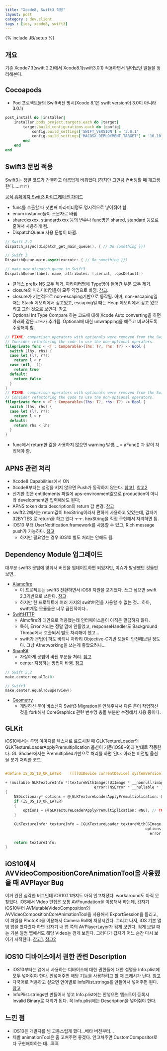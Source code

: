 ```yaml
---
title: "Xcode8, Swift3 적용"
layout: post
category : dev.client
tags : [ios, xcode8, swift3]
---
```

{% include JB/setup %}

개요
----

기존 Xcode7.3(swift 2.2)에서 Xcode8.1(swift3.0.1) 적용하면서 일어났던 일들을 정리해본다.

Cocoapods
---------
 - Pod 프로젝트들의 Swift버전 명시(Xcode 8.1은 swift version이 3.0이 아니라 3.0.1)

```ruby
post_install do |installer|
    installer.pods_project.targets.each do |target|
        target.build_configurations.each do |config|
            config.build_settings['SWIFT_VERSION'] = '3.0.1'
            config.build_settings['MACOSX_DEPLOYMENT_TARGET'] = '10.10'
        end
    end
end
```

Swift3 문법 적용
--------------
Swift3는 정말 코드가 간결하고 아름답게 바뀌었다.(하지만 그만큼 컨버팅할 때 개고생한다.....ㅠㅠ)

[공식 홈페이지 Swift3 마이그레이션 가이드](https://swift.org/migration-guide/)

 - func를 호출할 때 첫번째 파라미터명도 명시적으로 넣어줘야 함.
 - enum instance들이 소문자로 바뀜.
 - sharedxxxxx, standardxxxx 등의 변수나 func명은 shared, standard 등으로 줄여서 사용하게 됨.
 - DispatchQueue 사용 문법이 바뀜.

```swift
// Swift 2.2
dispatch_async(dispatch_get_main_queue(), { // Do something }})

// Swift 3
DispatchQueue.main.async(execute: { // Do something }})

// make new dispatch queue in Swift3
DispatchQueue(label: name, attributes: [.serial, .qosDefault])
```

 - 클래스 prefix NS 모두 제거, 파라미터명에 Type명이 들어간 부분 모두 제거.
 - closure의 파라미터명들이 모두 익명으로 바뀜. [참고](http://stackoverflow.com/questions/38669725/how-do-you-document-the-parameters-of-a-functions-closure-parameter-in-swift-3).
 - closure가 기본적으로 non-escaping기반으로 동작됨. 아마, non-escaping일 때는 Stack 메모리에서 갖고있고, escaping일 때는 Heap 메모리에서 갖고 있으려고 그런 것으로 보인다. [참고](http://stackoverflow.com/questions/39063499/updating-closures-to-swift-3-escaping/)
 - Optional Int Type Compare 하는 코드에 대해 Xcode Auto converting을 하면 아래와 같은 코드가 추가됨. Optional에 대한 unwrapping을 해주고 비교하도록 수정해야 함.

```swift
// FIXME: comparison operators with optionals were removed from the Swift Standard Libary.
// Consider refactoring the code to use the non-optional operators.
fileprivate func < <T : Comparable>(lhs: T?, rhs: T?) -> Bool {
  switch (lhs, rhs) {
  case let (l?, r?):
    return l < r
  case (nil, _?):
    return true
  default:
    return false
  }
}
// FIXME: comparison operators with optionals were removed from the Swift Standard Libary.
// Consider refactoring the code to use the non-optional operators.
fileprivate func > <T : Comparable>(lhs: T?, rhs: T?) -> Bool {
  switch (lhs, rhs) {
  case let (l?, r?):
    return l > r
  default:
    return rhs < lhs
  }
}
```

 - func에서 return한 값을 사용하지 않으면 warning 발생. _ = aFunc() 과 같이 처리해야 함.

APNS 관련 처리
------------
 - Xcode8 Capabilities에서 ON
  - Xcode8부터는 설정을 키지 않으면 Push가 동작하지 않는다. [참고1](http://stackoverflow.com/questions/39266891/xcode-8-push-notification-capabilities-and-entitlements-file-setting), [참고2](https://eladnava.com/send-push-notifications-to-ios-devices-using-xcode-8-and-swift-3/)
  - 신기한 것은 entitlements 파일에 aps-environment값으로 production이 아니라 development만 입력해놔도 된다;
 - APNS token data.description의 return 값 변경. [참고](http://stackoverflow.com/questions/39495391/swift-3-device-tokens-are-now-being-parsed-as-32bytes)
  - swift2.2에서는 return값이 hexString이라서 편하게 사용하고 있었는데, 값자기 32BYTES 로 return을 하고 있다 ㅜㅜ. hexString을 직접 구현해서 처리하면 됨.
- iOS10 부터 UserNotification.framework를 사용할 수 있고, Rich message push가 가능하다. [참고](https://blog.pusher.com/how-to-send-ios-10-notifications-using-the-push-notifications-api/)
	- 하지만 필요없는 경우 iOS10 별도 처리는 안해도 됨.

Dependency Module 업그레이드
--------------------------------
대부분 swift3 문법에 맞춰서 버전을 업데이트하면 되었지만, 이슈가 발생했던 것들만 보면..

 -  [Alamofire](https://github.com/Alamofire/Alamofire)
    - 이 프로젝트는 swift3 전환하면서 iOS8 지원을 포기했다. 쓰고 싶으면 swift 2.3기반으로 쓰란다. [참고](https://github.com/Alamofire/Alamofire/issues/1367)
    - 하지만 한 프로젝트에 여러 가지의 swift버전을 사용할 수 없는 것... 하아, swift계열 모듈들은 너무 급진적이다..
  - [SwiftHTTP](https://github.com/daltoniam/SwiftHTTP)
      - Almofire의 대안으로 적용했는데 인터페이스들이 아직은 깔끔하지 않다.
      - 특히, Error 처리는 정말 맘에 안들었고, responseHandler도 Background Thread에서 호출되서 별도 처리해야 했고...
      - swift가 문법이 하도 바뀌니 차라리 Objective-C기반 모듈이 안전해보일 정도다. 그냥 Afnetworking을 쓰는게 좋았으려나...
 -  [SnapKit](https://github.com/SnapKit/SnapKit)
    - 자잘하게 문법이 바뀐 부분들 처리. [참고](https://github.com/SnapKit/SnapKit/blob/master/Documentation/SnapKit%203.0%20Migration%20Guide.md)
    - center 지정하는 방법이 바뀜. [참고](https://github.com/SnapKit/SnapKit/issues/360)

```swift
// Swift 2.2
make.center.equalTo(0)

// Swift3
make.center.equalToSuperview()
```

- [Geometry](https://github.com/sapzildj/Geometry)
    - 개발하신 분이 바쁘신지 Swift3 Migration을 안해주셔서 다른 분이 작업하신 것을 fork해서 CoreGraphics 관련 변수명 충돌 부분만 수정해서 사용 중이다.

GLKit
-----
iOS10에서는 투명 이미지를 텍스처로 로드시킬 때 GLKTextureLoader의 GLKTextureLoaderApplyPremultiplication 옵션이 기존(iOS8~9)과 반대로 작동한다.
GL Shdaer에서는 Premultiplied기반으로 처리를 하면 된다.
아래는 버전별 옵션을 분기 처리한 코드.

```objectivec

#define IS_OS_10_OR_LATER    ([[[UIDevice currentDevice] systemVersion] floatValue] >= 10.0)

+ (nullable GLKTextureInfo *)textureWithImage:(UIImage * __nonnull)image
                                        error:(NSError * __nullable * __nullable)outError
{
    NSDictionary* options = @{GLKTextureLoaderApplyPremultiplication: @YES};
    if (IS_OS_10_OR_LATER)
    {
        options = @{GLKTextureLoaderApplyPremultiplication: @NO}; // TODO: May be iOS10 bug?
    }

    GLKTextureInfo* textureInfo = [GLKTextureLoader textureWithCGImage:image.CGImage
                                                               options:options
                                                                 error:outError];

    return textureInfo;
}
```

iOS10에서 AVVideoCompositionCoreAnimationTool을 사용했을 때 AVPlayer Bug
-------------------------------------------------------------------
이거 완전 심각한 버그인데 iOS10.1.1까지도 아직 안고쳐졌다. workaround도 아직 못찾았다.
iOS에서 Video 편집은 보통 AVFoundation을 이용해서 하는데, 갑자기 iOS10부터 AVMutableVideoComposition의 AVVideoCompositionCoreAnimationTool을 사용해서 ExportSession을 돌리고, 이 파일을 PhotoKit을 이용해서 Camera Roll에 저장시킨다.
그리고 나서, iOS 기본 앨범 앱을 왔다갔다 하면 갑자기 내 앱 쪽의 AVPlayerLayer가 검게 보인다.
검게 보일 때는 기본 앨범 앱에서도 해당 Video는 검게 보인다. 그러다가 갑자기 어느 순간 다시 보이기 시작한다.
[참고1](http://stackoverflow.com/questions/39760147/ios-10-0-10-1-avplayerlayer-doesnt-show-video-after-using-avvideocomposition),
[참고2](http://stackoverflow.com/questions/39560386/avplayer-playback-fails-while-avassetexportsession-is-active-as-of-ios-10/39786820#39786820)

iOS10 디바이스에서 권한 관련 Description
----------------------------------
- iOS10부터는 앱에서 사용하는 디바이스에 대한 권한들에 대한 설명을 Info.plist에 모두 넣어줘야 한다. 안넣어주면 해당 기능을 사용하려고 할 때 크래시가 난다. [참고](http://stackoverflow.com/questions/39465687/nscamerausagedescription-in-ios-10-0-runtime-crash/39680377#39680377)
- 다국어로 적용하고 싶으면 언어별로 InfoPlist.strings를 만들어서 넣어주면 된다. [참고](http://stackoverflow.com/questions/38954885/ios-10-and-permissions-localization-description)
- InfoPlist.strings만 만들어서 넣고 Info.plist에는 안넣으면 앱스토어 등록시 Invalid Binary로 처리가 된다. 꼭 Info.plist에는 Description을 넣어줘야 한다.

느낀 점
-------
- iOS10은 개발자를 넘 고통스럽게 했다...베타 버전부터...
- 제발 animationTool은 좀 고쳐주면 좋겠다. 안고쳐주면 CustomCompositor로 다 구현해야하는 데...흑흑
